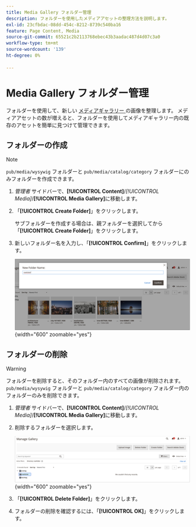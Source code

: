 ```yaml
---
title: Media Gallery フォルダー管理
description: フォルダーを使用したメディアアセットの整理方法を説明します。
exl-id: 23cfbdac-08dd-454c-8212-8739c540ba16
feature: Page Content, Media
source-git-commit: 65521c2b2113768ebec43b3aadac487d4d07c3a0
workflow-type: tm+mt
source-wordcount: '139'
ht-degree: 0%

---
```


# Media Gallery フォルダー管理

フォルダーを使用して、新しい [ メディアギャラリー ](media-gallery.md) の画像を整理します。 メディアアセットの数が増えると、フォルダーを使用してメディアギャラリー内の既存のアセットを簡単に見つけて管理できます。

## フォルダーの作成

>[!NOTE]
>
>`pub/media/wysywig` フォルダーと `pub/media/catalog/category` フォルダーにのみフォルダーを作成できます。

1. _管理者_ サイドバーで、**[!UICONTROL Content]**/_[!UICONTROL Media]_/**[!UICONTROL Media Gallery]**&#x200B;に移動します。

1. 「**[!UICONTROL Create Folder]**」をクリックします。

   サブフォルダーを作成する場合は、親フォルダーを選択してから「**[!UICONTROL Create Folder]**」をクリックします。

1. 新しいフォルダー名を入力し、「**[!UICONTROL Confirm]**」をクリックします。

   ![ 新規フォルダー名 ](./assets/media-gallery-folder-name.png){width="600" zoomable="yes"}

## フォルダーの削除

>[!WARNING]
>
>フォルダーを削除すると、そのフォルダー内のすべての画像が削除されます。 `pub/media/wysywig` フォルダーと `pub/media/catalog/category` フォルダー内のフォルダーのみを削除できます。

1. _管理者_ サイドバーで、**[!UICONTROL Content]**/_[!UICONTROL Media]_/**[!UICONTROL Media Gallery]**&#x200B;に移動します。

1. 削除するフォルダーを選択します。

   ![ フォルダーを選択 ](./assets/media-gallery-selected-folder.png){width="600" zoomable="yes"}

1. 「**[!UICONTROL Delete Folder]**」をクリックします。

1. フォルダーの削除を確認するには、「**[!UICONTROL OK]**」をクリックします。
